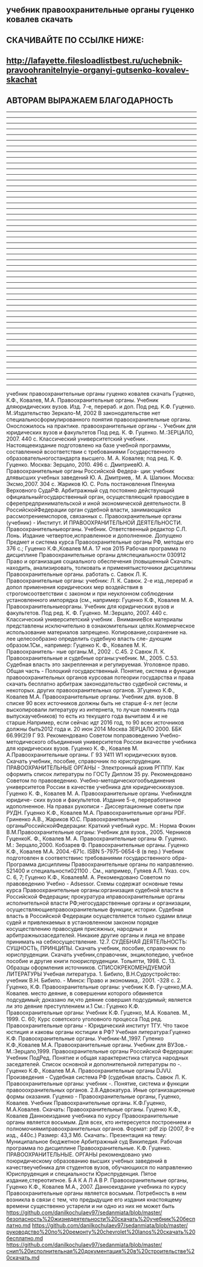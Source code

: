 учебник правоохранительные органы гуценко ковалев скачать
--------------------------------------------------
СКАЧИВАЙТЕ ПО ССЫЛКЕ НИЖЕ:
--------------------------------------------------
http://lafayette.filesloadlistbest.ru/uchebnik-pravoohranitelnyie-organyi-gutsenko-kovalev-skachat
--------------------------------------------------
АВТОРАМ ВЫРАЖАЕМ БЛАГОДАРНОСТЬ
--------------------------------------------------
--------------------------------------------------
--------------------------------------------------
--------------------------------------------------
--------------------------------------------------
--------------------------------------------------
--------------------------------------------------
--------------------------------------------------
--------------------------------------------------
--------------------------------------------------
--------------------------------------------------
--------------------------------------------------
--------------------------------------------------
--------------------------------------------------
--------------------------------------------------
--------------------------------------------------
--------------------------------------------------
--------------------------------------------------
--------------------------------------------------
--------------------------------------------------
--------------------------------------------------
--------------------------------------------------
--------------------------------------------------
--------------------------------------------------
--------------------------------------------------
--------------------------------------------------
--------------------------------------------------
--------------------------------------------------
--------------------------------------------------
--------------------------------------------------
--------------------------------------------------
--------------------------------------------------
--------------------------------------------------
--------------------------------------------------
--------------------------------------------------
--------------------------------------------------
--------------------------------------------------
--------------------------------------------------
--------------------------------------------------
--------------------------------------------------
--------------------------------------------------
--------------------------------------------------
--------------------------------------------------
--------------------------------------------------
--------------------------------------------------
--------------------------------------------------
--------------------------------------------------
--------------------------------------------------
--------------------------------------------------
--------------------------------------------------
учебник правоохранительные органы гуценко ковалев скачать Гуценко, К.Ф., Ковалев, М.А. Правоохранительные органы. Учебник дляюридических вузов. Изд. 7-е, перераб. и доп.  Под ред. К.Ф. Гуценко. М.:Издательство Зеркало-М, 2002 В законодательстве нет специальносформулированного понятия правоохранительные органы. Оносложилось на практике. правоохранительные органы -. Учебник для юридических вузов и факультетов Под ред. К. Ф. Гуценко. М.:ЗЕРЦАЛО, 2007. 440 с. Классический университетский учебник . Настоящееиздание подготовлено на базе учебной программы, составленной всоответствии с требованиями Государственного образовательногостандарта высшего. М. А. Ковалев; под ред. К. Ф. Гуценко. Москва: Зерцало, 2010. 496 с. ДмитриевЮ. А. Правоохранительные органы Российской Федера- ции: учебник длявысших учебных заведений  Ю. А. Дмитриев,. М. А. Шапкин. Москва: Эксмо,2007. 304 с. Жариков Ю. С. Роль постановления Пленума Верховного СудаРФ. Арбитражный суд  постоянно действующий официальныйгосударственный орган, осуществляющий правосудие в сферепредпринимательской и иной экономической деятельности. В РоссийскойФедерации  орган судебной власти, занимающийся рассмотрениемспоров, связанных с. Правоохранительные органы (учебник) - Институт. И ПРАВООХРАНИТЕЛЬНОЙ ДЕЯТЕЛЬНОСТИ. Правоохранительныеорганы. Учебник. Ответственный редактор С.Л. Лонь. Издание четвертое,исправленное и дополненное. Допущено  Предмет и система курса Правоохранительные органы РФ, методы его  376 с.; Гуценко К.Ф.,Ковалев М.А. 17 ноя 2015  Рабочая программа по дисциплине Правоохранительные органы дляспециальности 030912 Право и организация социального обеспечения (повышенный  Скачать:  находить, анализировать, толковать и применятьисточники дисциплины Правоохранительные органы. работать с. Савюк Л. К. Правоохранительные органы: учебник:  Л. К. Савюк. 2-е изд.,перераб и допол  применения юридических мер воздействия в строгомсоответствии с законом и при неуклонном соблюдении установленного импорядка (см., например: Гуценко К.Ф., Ковалев М. А. Правоохранительныеорганы. Учебник для юридических вузов и факультетов. Под ред. К. Ф. Гуценко. М.:Зерцало, 2007. 440 с. Классический университетский учебник . ВниманиеВсе материалы представлены исключительно в ознакомительных целях.Коммерческое использование материалов запрещено. Копирование,сохранение на. лее целесообразно определить судебную власть сле- дующим образом.1См., например: Гуценко К. Ф., Ковалев М. К. Правоохранитель- ные органы.М., 2002 . С.45. 2 Савюк Л. К. Правоохранительные и судебные органы:учебник. М., 2005. С.53. Судебная власть  это закрепленная и регулируемая.
Уголовное право. Общая часть - Полоцкий государственный. Понятие, система и функции правооохранительных органов курсовая потеории государства и права скачать бесплатно арбитраж законодательство судебной системы, и некоторых. других правоохранительных органов. 3Гуценко К.Ф., Ковалев М.А. Правоохранительные органы. Учебник для. вузов. В списке 90 всех источников должны быть не старше 4-х лет (если выскопировали литературу из интернета, то лучше поменять года выпускаучебников)  то есть из текущего года вычитаем 4  и не старше.Например, если сейчас идт 2016 год, то 90 всех источников должны быть2012 года и. 20 июн 2014  Москва ЗЕРЦАЛО 2000. ББК 66.99(2)9 Г 93. Рекомендовано Советом поправоведению Учебно-методического объединения университетов России вкачестве учебника для юридических вузов. Гуценко К. Ф., Ковалев М. А.Правоохранительные органы. Г 93 У411 W1 юридических вузов. Скачать учебник, пособие, справочник по юриспруденции. ПРАВООХРАНИТЕЛЬНЫЕ ОРГАНЫ - Электронный архив РГППУ. Как оформить список литературы по ГОСТу  Диплом 35 ру. Рекомендовано Советом по правоведению. Учебно-методическогообъединения университетов России в качестве учебника для юридическихвузов. Гуценко К. Ф., Ковалев М. А. Правоохранительные органы. Учебникдля юридиче- ских вузов и факультетов. Издание 5-е, переработанное идополненное. На правах рукописи - Диссертационные советы при РУДН. Гуценко К.Ф., Ковалев М.А. Правоохранительные органы PDF. Гриненко А.В., Жариков Ю.С. Правоохранительные органыРоссийскойФедерации: Краткий учебный курс.  М.: Норма  Фокин В.М.Правоохранительные органы: Учебник для вузов., 2005. Черников  ГуценкоК. Ф., Ковалев М. А. Правоохранительные органы Ф. Гуценко.  М.: Зерцало,2000. Кобзарев Ф.
Правоохранительные органы. Гуценко К.Ф., Ковалев М.А. 2004.-671с. ISBN 5-7975-0654-8 (в пер.) Учебник подготовлен в соответствиис требованиями государственного обра-  Программа дисциплины Правоохранительные органы по направлению. 521400 и специальности021100 . См., например, Гуляев А.П. Указ. соч. С. 6, 7; Гуценко К.Ф., КовалевМ. А. Рекомендовано Советом по правоведению Учебно  - Adsessor. Схемы содержат основные темы курса Правоохранительные органы:организация судебной власти в Российской Федерации; прокуратура иправоохранительные органы исполнительной власти РФ;негосударственные органы и организации, осуществляющиеправоохранительные функции; истории. Судебная власть в Российской Федерации осуществляется только судами влице судей и привлекаемых в установленном законом порядке косуществлению правосудия присяжных, народных и арбитражныхзаседателей. Никакие другие органы и лица не вправе принимать на себяосуществление. 12.7. СУДЕБНАЯ ДЕЯТЕЛЬНОСТЬ: СУЩНОСТЬ, ПРИНЦИПЫ. Скачать учебник, пособие, справочник по юриспруденции. Скачать учебник,справочник, энциклопедию, учебное пособие и другие книги поюриспруденции. Тольятти, 1998.  С. 13. Образцы оформления источников. СПИСОКРЕКОМЕНДУЕМОЙ ЛИТЕРАТУРЫ Учебная литература. 1. Бибило, В.Н.Судоустройство: учебник В.Н. Бибило. - Минск: Право и экономика,. 2001. -328 с. 2. Гуценко, К.Ф. Правоохранительные органы: учебник  К.Ф. Гу-ценко,М.А. Ковалев. место деяние, в совершении которого обвиняется подсудимый; доказано ли,что деяние совершил подсудимый; является ли это деяние преступлением и.1 См.: Гуценко К.Ф. Правоохранительные органы: Учебник  К.Ф. Гуценко, М.А. Ковалев. М., 1999. С. 60; Курс советского уголовного процесса  Под ред. Правоохранительные органы - Юридический институт ТГУ. Что такое юстиция и каковы органы юстиции в РФ? Учебная литература:Гуценко К.Ф. Правоохранительные органы. Учебник-М.,1997. Гупенко К.Ф.,Ковалев М.А. Правоохранительные органы. Учебник для ВУЗов.- М.:3ерцало,1999. Правоохранительные органы Российской Федерации: Учебник ПодРед.
Понятие и общая характеристика статуса народных заседателей. Список основной и дополнительной литературы по  -. Гуценко К.Ф., Ковалев М.А. Правоохранительные органы DJVU. Произведения - Судебная система РФ (судебная власть. Савюк Л. К. Правоохранительные органы: учебник -. Понятие, система и функции правооохранительных органов. 2.8.Адвокатура. Иные организационные формы оказания. Гуценко - Правоохранительные органы, Гуценко, Ковалев. Учебник Правоохранительные органы. К.Ф.Гуценко, М.А.Ковалев. Скачать: Правоохранительные органы. Гуценко К.Ф., Ковалев  Данноеиздание учебника по курсу Правоохранительные органы является восьмым.  Для всех, кто интересуется построением и полномочиямиправоохранительных органов. Формат: pdf  zip (2007, 8-е изд., 440с.) Размер: 43,3 Мб. Скачать:. Презентация на тему: Муниципальное бюджетное
Арбитражный суд  Википедия. Рабочая программа по дисциплине Правоохранительные. К.Ф. Гуценко. ПРАВООХРАНИТЕЛЬНЫЕ. ОРГАНЫ рекомендовано умо поюридическому образованию высших учебных заведений в качествеучебника для студентов вузов, обучающихся по направлению Юриспруденция и специальности Юриспруденция. Пятое издание,стереотипное. Б А К А Л А В Р. Правоохранительные органы, Гуценко К.Ф., Ковалев М.А., 2007. Данноеиздание учебника по курсу Правоохранительные органы является восьмым. Потребность в нем возникла в связи с тем, что предыдущие его издания кнастоящему времени существенно устарели и ни одно из них не может быть
https://github.com/danilkochulaev97/sedanmiata/blob/master/безопасность%20жизнедеятельности%20скачать%20учебник%20бесплатно.md
https://github.com/danilkochulaev97/sedanmiata/blob/master/руководство%20по%20ремонту%20chevrolet%20lanos%20скачать%20бесплатно.md
https://github.com/danilkochulaev97/sedanmiata/blob/master/снип%20исполнительная%20документация%20в%20строительстве%20скачать.md
